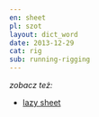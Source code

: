 ```yaml
---
en: sheet
pl: szot
layout: dict_word
date: 2013-12-29
cat: rig
sub: running-rigging
---
```


<!-- TODO: opis -->

*zobacz też:*

* [lazy sheet](/dict/l/lazy-sheet/)